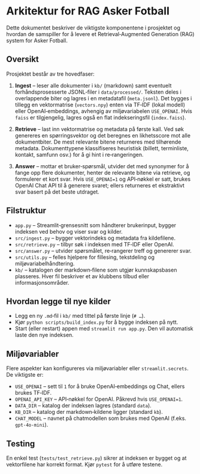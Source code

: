 # Arkitektur for RAG Asker Fotball

Dette dokumentet beskriver de viktigste komponentene i prosjektet og
hvordan de samspiller for å levere et Retrieval‑Augmented Generation
(RAG) system for Asker Fotball.

## Oversikt

Prosjektet består av tre hovedfaser:

1. **Ingest** – leser alle dokumenter i `kb/` (markdown) samt eventuelt
   forhåndsprosesserte JSONL‑filer i `data/processed/`. Teksten deles i
   overlappende biter og lagres i en metadatafil (`meta.jsonl`). Det
   bygges i tillegg en vektormatrise (`vectors.npy`) enten via
   TF‑IDF (lokal modell) eller OpenAI‑embeddings, avhengig av
   miljøvariabelen `USE_OPENAI`. Hvis `faiss` er tilgjengelig, lagres
   også en flat indekseringsfil (`index.faiss`).

2. **Retrieve** – last inn vektormatrise og metadata på første kall.
   Ved søk genereres en spørringsvektor og det beregnes en
   likhetsscore mot alle dokumentbiter. De mest relevante bitene
   returneres med tilhørende metadata. Dokumenttypene klassifiseres
   heuristisk (billett, terminliste, kontakt, samfunn osv.) for å gi
   hint i re‑rangeringen.

3. **Answer** – mottar et bruker‑spørsmål, utvider det med synonymer
   for å fange opp flere dokumenter, henter de relevante bitene via
   retrieve, og formulerer et kort svar. Hvis `USE_OPENAI=1` og
   API‑nøkkel er satt, brukes OpenAI Chat API til å generere
   svaret; ellers returneres et ekstraktivt svar basert på det beste
   utdraget.

## Filstruktur

* `app.py` – Streamlit‑grensesnitt som håndterer brukerinput, bygger
  indeksen ved behov og viser svar og kilder.
* `src/ingest.py` – bygger vektorindeks og metadata fra kildefilene.
* `src/retrieve.py` – tilbyr søk i indeksen med TF‑IDF eller OpenAI.
* `src/answer.py` – utvider spørsmålet, re‑rangerer treff og
  genererer svar.
* `src/utils.py` – felles hjelpere for fillesing, tekstdeling og
  miljøvariabelhåndtering.
* `kb/` – katalogen der markdown‑filene som utgjør kunnskapsbasen
  plasseres. Hver fil beskriver et av klubbens tilbud eller
  informasjonsområder.

## Hvordan legge til nye kilder

* Legg en ny `.md`‑fil i `kb/` med tittel på første linje (`# …`).
* Kjør `python scripts/build_index.py` for å bygge indeksen på nytt.
* Start (eller restart) appen med `streamlit run app.py`. Den vil
  automatisk laste den nye indeksen.

## Miljøvariabler

Flere aspekter kan konfigureres via miljøvariabler eller
`streamlit.secrets`. De viktigste er:

* `USE_OPENAI` – sett til `1` for å bruke OpenAI‑embeddings og Chat,
  ellers brukes TF‑IDF.
* `OPENAI_API_KEY` – API‑nøkkel for OpenAI. Påkrevd hvis `USE_OPENAI=1`.
* `DATA_DIR` – katalog der indeksen lagres (standard `data`).
* `KB_DIR` – katalog der markdown‑kildene ligger (standard `kb`).
* `CHAT_MODEL` – navnet på chatmodellen som brukes med OpenAI (f.eks.
  `gpt-4o-mini`).

## Testing

En enkel test (`tests/test_retrieve.py`) sikrer at indeksen er
bygget og at vektorfilene har korrekt format. Kjør `pytest` for å
utføre testene.